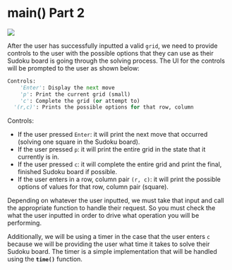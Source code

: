 <!--title={user input: main() part 2}-->

<!--badges={Algorithmns:60}-->

<!--concepts{User Input}-->

# main() Part 2

![](https://cdn.livesudoku.com/artwork/singlesudoku-center.png)

After the user has successfully inputted a valid `grid`, we need to provide controls to the user with the possible options that they can use as their Sudoku board is going through the solving process. The UI for the controls will be prompted to the user as shown below:

```python
Controls:
	'Enter': Display the next move
	'p': Print the current grid (small)
	'c': Complete the grid (or attempt to)
  '(r,c)': Prints the possible options for that row, column
```

Controls:

- If the user pressed `Enter`: it will print the next move that occurred (solving one square in the Sudoku board).
- If the user pressed `p`: it will print the entire grid in the state that it currently is in.
- If the user pressed `c`: it will complete the entire grid and print the final, finished Sudoku board if possible.
- If the user enters in a row, column pair `(r, c)`: it will print the possible options of values for that row, column pair (square).

Depending on whatever the user inputted, we must take that input and call the appropriate function to handle their request. So you must check the what the user inputted in order to drive what operation you will be performing. 

Additionally, we will be using a timer in the case that the user enters `c` because we will be providing the user what time it takes to solve their Sudoku board. The timer is a simple implementation that will be handled using the **`time()`** function.

